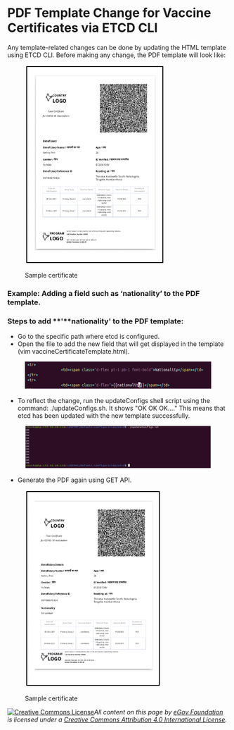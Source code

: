 # PDF Template Change for Vaccine Certificates via ETCD CLI

Any template-related changes can be done by updating the HTML template using ETCD CLI. Before making any change, the PDF template will look like:

<figure><img src="../../../../.gitbook/assets/Screenshot 2022-09-01 at 12.13.18 PM.png" alt=""><figcaption><p>Sample certificate</p></figcaption></figure>

### **Example:  Adding a field such as ‘nationality’ to the PDF template.**

### Steps to add **'**nationality' to the PDF template:

* Go to the specific path where etcd is configured.
* Open the file to add the new field that will get displayed in the template (vim vaccineCertificateTemplate.html).

<figure><img src="../../../../.gitbook/assets/Screenshot 2022-09-01 at 12.16.34 PM.png" alt=""><figcaption></figcaption></figure>

* To reflect the change, run the updateConfigs shell script using the command: ./updateConfigs.sh. It shows "OK OK OK...." This means that etcd has been updated with the new template successfully.

<figure><img src="../../../../.gitbook/assets/Screenshot 2022-09-01 at 12.18.36 PM.png" alt=""><figcaption></figcaption></figure>

* Generate the PDF again using GET API.

<figure><img src="../../../../.gitbook/assets/Screenshot 2022-09-01 at 12.20.04 PM.png" alt=""><figcaption><p>Sample certificate</p></figcaption></figure>



[![Creative Commons License](https://i.creativecommons.org/l/by/4.0/80x15.png)](http://creativecommons.org/licenses/by/4.0/)_All content on this page by_ [_eGov Foundation_](https://egov.org.in/) _is licensed under a_ [_Creative Commons Attribution 4.0 International License_](http://creativecommons.org/licenses/by/4.0/)_._
